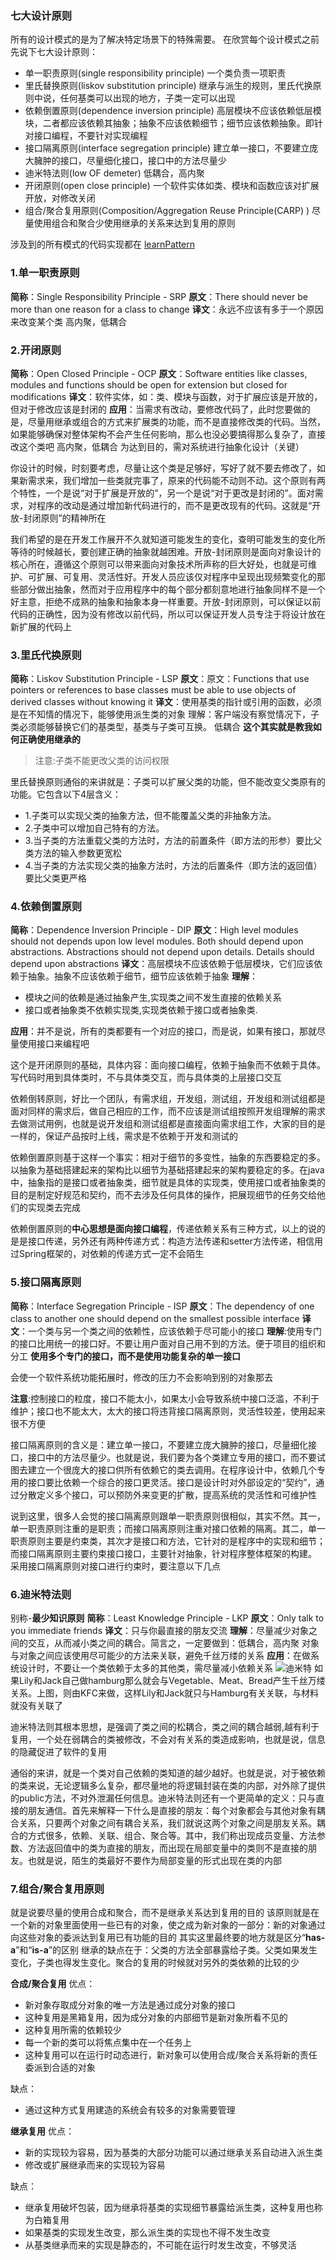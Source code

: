 ### 七大设计原则

所有的设计模式的是为了解决特定场景下的特殊需要。
在欣赏每个设计模式之前先说下七大设计原则：
- 单一职责原则(single responsibility principle) 一个类负责一项职责
- 里氏替换原则(liskov substitution principle) 继承与派生的规则，里氏代换原则中说，任何基类可以出现的地方，子类一定可以出现
- 依赖倒置原则(dependence inversion principle) 高层模块不应该依赖低层模块，二者都应该依赖其抽象；抽象不应该依赖细节；细节应该依赖抽象。即针对接口编程，不要针对实现编程
- 接口隔离原则(interface segregation principle) 建立单一接口，不要建立庞大臃肿的接口，尽量细化接口，接口中的方法尽量少
- 迪米特法则(low OF demeter) 低耦合，高内聚
- 开闭原则(open close principle) 一个软件实体如类、模块和函数应该对扩展开放，对修改关闭
- 组合/聚合复用原则(Composition/Aggregation Reuse Principle(CARP) ) 尽量使用组合和聚合少使用继承的关系来达到复用的原则

涉及到的所有模式的代码实现都在 [learnPattern](https://gitee.com/yluoyu/learnPattern)

### 1.单一职责原则
**简称**：Single Responsibility Principle - SRP
**原文**：There should never be more than one reason for a class to change
**译文**：永远不应该有多于一个原因来改变某个类
高内聚，低耦合

### 2.开闭原则
**简称**：Open Closed Principle - OCP
**原文**：Software entities like classes, modules and functions should be open for extension but closed for modifications
**译文**：软件实体，如：类、模块与函数，对于扩展应该是开放的，但对于修改应该是封闭的
**应用**：当需求有改动，要修改代码了，此时您要做的是，尽量用继承或组合的方式来扩展类的功能，而不是直接修改类的代码。当然，如果能够确保对整体架构不会产生任何影响，那么也没必要搞得那么复杂了，直接改这个类吧
高内聚，低耦合
为达到目的，需对系统进行抽象化设计（关键）

你设计的时候，时刻要考虑，尽量让这个类是足够好，写好了就不要去修改了，如果新需求来，我们增加一些类就完事了，原来的代码能不动则不动。这个原则有两个特性，一个是说“对于扩展是开放的”，另一个是说“对于更改是封闭的”。面对需求，对程序的改动是通过增加新代码进行的，而不是更改现有的代码。这就是“开放-封闭原则”的精神所在

我们希望的是在开发工作展开不久就知道可能发生的变化，查明可能发生的变化所等待的时候越长，要创建正确的抽象就越困难。开放-封闭原则是面向对象设计的核心所在，遵循这个原则可以带来面向对象技术所声称的巨大好处，也就是可维护、可扩展、可复用、灵活性好。开发人员应该仅对程序中呈现出现频繁变化的那些部分做出抽象，然而对于应用程序中的每个部分都刻意地进行抽象同样不是一个好主意，拒绝不成熟的抽象和抽象本身一样重要。开放-封闭原则，可以保证以前代码的正确性，因为没有修改以前代码，所以可以保证开发人员专注于将设计放在新扩展的代码上

### 3.里氏代换原则
**简称**：Liskov Substitution Principle - LSP
**原文**：原文：Functions that use pointers or references to base classes must be able to use objects of derived classes without knowing it
**译文**：使用基类的指针或引用的函数，必须是在不知情的情况下，能够使用派生类的对象
理解：客户端没有察觉情况下，子类必须能够替换它们的基类型，基类与子类可互换。
低耦合
**这个其实就是教我如何正确使用继承的**
>注意:子类不能更改父类的访问权限

里氏替换原则通俗的来讲就是：子类可以扩展父类的功能，但不能改变父类原有的功能。它包含以下4层含义：
- 1.子类可以实现父类的抽象方法，但不能覆盖父类的非抽象方法。
- 2.子类中可以增加自己特有的方法。
- 3.当子类的方法重载父类的方法时，方法的前置条件（即方法的形参）要比父类方法的输入参数更宽松
- 4.当子类的方法实现父类的抽象方法时，方法的后置条件（即方法的返回值）要比父类更严格

### 4.依赖倒置原则
**简称**：Dependence Inversion Principle - DIP
**原文**：High level modules should not depends upon low level modules. Both should depend upon abstractions. Abstractions should not depend upon details. Details should depend upon abstractions
**译文**：高层模块不应该依赖于低层模块，它们应该依赖于抽象。抽象不应该依赖于细节，细节应该依赖于抽象
**理解**：
- 模块之间的依赖是通过抽象产生,实现类之间不发生直接的依赖关系
- 接口或者抽象类不依赖实现类,实现类依赖于接口或者抽象类.

**应用**：并不是说，所有的类都要有一个对应的接口，而是说，如果有接口，那就尽量使用接口来编程吧

这个是开闭原则的基础，具体内容：面向接口编程，依赖于抽象而不依赖于具体。写代码时用到具体类时，不与具体类交互，而与具体类的上层接口交互

 依赖倒转原则，好比一个团队，有需求组，开发组，测试组，开发组和测试组都是面对同样的需求后，做自己相应的工作，而不应该是测试组按照开发组理解的需求去做测试用例，也就是说开发组和测试组都是直接面向需求组工作，大家的目的是一样的，保证产品按时上线，需求是不依赖于开发和测试的

 依赖倒置原则基于这样一个事实：相对于细节的多变性，抽象的东西要稳定的多。以抽象为基础搭建起来的架构比以细节为基础搭建起来的架构要稳定的多。在java中，抽象指的是接口或者抽象类，细节就是具体的实现类，使用接口或者抽象类的目的是制定好规范和契约，而不去涉及任何具体的操作，把展现细节的任务交给他们的实现类去完成

 依赖倒置原则的**中心思想是面向接口编程**，传递依赖关系有三种方式，以上的说的是是接口传递，另外还有两种传递方式：构造方法传递和setter方法传递，相信用过Spring框架的，对依赖的传递方式一定不会陌生

### 5.接口隔离原则
**简称**：Interface Segregation Principle - ISP
**原文**：The dependency of one class to another one should depend on the smallest possible interface
**译文**：一个类与另一个类之间的依赖性，应该依赖于尽可能小的接口
**理解**:使用专门的接口比用统一的接口好。不要让用户面对自己用不到的方法。便于项目的组织和分工
**使用多个专门的接口，而不是使用功能复杂的单一接口**

会使一个软件系统功能拓展时，修改的压力不会影响到别的对象那去

**注意**:控制接口的粒度，接口不能太小，如果太小会导致系统中接口泛滥，不利于维护；接口也不能太大，太大的接口将违背接口隔离原则，灵活性较差，使用起来很不方便

接口隔离原则的含义是：建立单一接口，不要建立庞大臃肿的接口，尽量细化接口，接口中的方法尽量少。也就是说，我们要为各个类建立专用的接口，而不要试图去建立一个很庞大的接口供所有依赖它的类去调用。在程序设计中，依赖几个专用的接口要比依赖一个综合的接口更灵活。接口是设计时对外部设定的“契约”，通过分散定义多个接口，可以预防外来变更的扩散，提高系统的灵活性和可维护性

说到这里，很多人会觉的接口隔离原则跟单一职责原则很相似，其实不然。其一，单一职责原则注重的是职责；而接口隔离原则注重对接口依赖的隔离。其二，单一职责原则主要是约束类，其次才是接口和方法，它针对的是程序中的实现和细节；而接口隔离原则主要约束接口接口，主要针对抽象，针对程序整体框架的构建。
采用接口隔离原则对接口进行约束时，要注意以下几点

### 6.迪米特法则
别称-**最少知识原则**
**简称**：Least Knowledge Principle - LKP
**原文**：Only talk to you immediate friends
**译文**：只与你最直接的朋友交流
**理解**：尽量减少对象之间的交互，从而减小类之间的耦合。简言之，一定要做到：低耦合，高内聚
对象与对象之间应该使用尽可能少的方法来关联，避免千丝万缕的关系
**应用**：在做系统设计时，不要让一个类依赖于太多的其他类，需尽量减小依赖关系
![迪米特](https://i.loli.net/2018/01/27/5a6c5e2e63db8.png)
如果Lily和Jack自己做hamburg那么就会与Vegetable、Meat、Bread产生千丝万缕关系。上图，则由KFC来做，这样Lily和Jack就只与Hamburg有关关联，与材料就没有关联了

迪米特法则其根本思想，是强调了类之间的松耦合，类之间的耦合越弱,越有利于复用，一个处在弱耦合的类被修改，不会对有关系的类造成影响，也就是说，信息的隐藏促进了软件的复用

通俗的来讲，就是一个类对自己依赖的类知道的越少越好。也就是说，对于被依赖的类来说，无论逻辑多么复杂，都尽量地的将逻辑封装在类的内部，对外除了提供的public方法，不对外泄漏任何信息。迪米特法则还有一个更简单的定义：只与直接的朋友通信。首先来解释一下什么是直接的朋友：每个对象都会与其他对象有耦合关系，只要两个对象之间有耦合关系，我们就说这两个对象之间是朋友关系。耦合的方式很多，依赖、关联、组合、聚合等。其中，我们称出现成员变量、方法参数、方法返回值中的类为直接的朋友，而出现在局部变量中的类则不是直接的朋友。也就是说，陌生的类最好不要作为局部变量的形式出现在类的内部

### 7.组合/聚合复用原则
就是说要尽量的使用合成和聚合，而不是继承关系达到复用的目的
该原则就是在一个新的对象里面使用一些已有的对象，使之成为新对象的一部分：新的对象通过向这些对象的委派达到复用已有功能的目的
其实这里最终要的地方就是区分“**has-a**”和“**is-a**”的区别
继承的缺点在于：父类的方法全部暴露给子类。父类如果发生变化，子类也得发生变化。聚合的复用的时候就对另外的类依赖的比较的少

**合成/聚合复用**
优点：
- 新对象存取成分对象的唯一方法是通过成分对象的接口
- 这种复用是黑箱复用，因为成分对象的内部细节是新对象所看不见的
- 这种复用所需的依赖较少
- 每一个新的类可以将焦点集中在一个任务上
- 这种复用可以在运行时动态进行，新对象可以使用合成/聚合关系将新的责任委派到合适的对象

缺点：
- 通过这种方式复用建造的系统会有较多的对象需要管理

**继承复用**
优点：
- 新的实现较为容易，因为基类的大部分功能可以通过继承关系自动进入派生类
- 修改或扩展继承而来的实现较为容易

缺点：
- 继承复用破坏包装，因为继承将基类的实现细节暴露给派生类，这种复用也称为白箱复用
- 如果基类的实现发生改变，那么派生类的实现也不得不发生改变
- 从基类继承而来的实现是静态的，不可能在运行时发生改变，不够灵活
